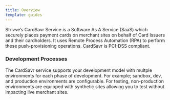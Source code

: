 ```yaml
---
title: Overview
template: guides
---
```


Strivve’s CardSavr Service is a Software As A Service (SaaS) which securely places payment cards on merchant sites on 
behalf of Card Issuers and their cardholders. It uses Remote Process Automation (RPA) to perform these push-provisioning
operations.  CardSavr is PCI-DSS compliant.  

### Development Processes
The CardSavr service supports your development model with multple environments for each phase of development.  For 
 example; sandbox, dev, and production environments are configurable. For testing, non-production environments are 
 equipped with synthetic sites allowing you to test without impacting live merchant sites.



